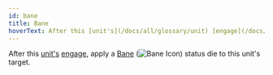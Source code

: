 ```yaml
---
id: bane
title: Bane
hoverText: After this [unit's](/docs/all/glossary/unit) [engage](/docs/all/glossary/engage), apply a [Bane](/docs/all/status-effects/bane) status die to this unit's target.
---
```


After this [unit's](/docs/all/glossary/unit) [engage](/docs/all/glossary/engage), apply a [Bane](/docs/all/status-effects/bane) (<img src="/icons/bane.svg" alt="Bane Icon" class="icon-svg" />) status die to this unit's target.
